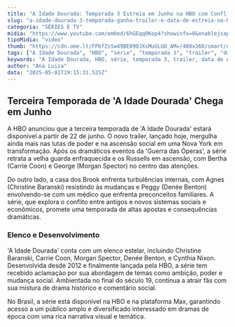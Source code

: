 ```yaml
---
title: "A Idade Dourada: Temporada 3 Estreia em Junho na HBO com Conflitos e Ambições"
slug: "a-idade-dourada-3-temporada-ganha-trailer-e-data-de-estreia-na-hbo"
categoria: "SÉRIES E TV"
midia: "https://www.youtube.com/embed/6hGEqqOKop4?showinfo=0&enablejsapi=1"
tipoMidia: "video"
thumb: "https://cdn.ome.lt/FPbfZsSw49BE090JXsMuULGO_AM=/480x360/smart/extras/conteudos/Captura_de_tela_2025-05-01_155448.png"
tags: ["A Idade Dourada", "HBO", "série", "temporada 3", "trailer", "data de estreia", "Carrie Coon", "Christine Baranski", "drama histórico"]
keywords: "A Idade Dourada, HBO, série, temporada 3, trailer, data de estreia, Carrie Coon, Christine Baranski, drama histórico"
author: "Ana Luiza"
data: "2025-05-01T19:15:31.525Z"
---
```


## Terceira Temporada de 'A Idade Dourada' Chega em Junho

A HBO anunciou que a terceira temporada de 'A Idade Dourada' estará disponível a partir de 22 de junho. O novo trailer, lançado hoje, mergulha ainda mais nas lutas de poder e na ascensão social em uma Nova York em transformação. Após os dramáticos eventos da 'Guerra das Óperas', a série retrata a velha guarda enfraquecida e os Russells em ascensão, com Bertha (Carrie Coon) e George (Morgan Spector) no centro das atenções.

Do outro lado, a casa dos Brook enfrenta turbulências internas, com Agnes (Christine Baranski) resistindo às mudanças e Peggy (Denée Benton) envolvendo-se com um médico que enfrenta preconceitos familiares. A série, que explora o conflito entre antigos e novos sistemas sociais e econômicos, promete uma temporada de altas apostas e consequências dramáticas.

### Elenco e Desenvolvimento

'A Idade Dourada' conta com um elenco estelar, incluindo Christine Baranski, Carrie Coon, Morgan Spector, Denée Benton, e Cynthia Nixon. Desenvolvida desde 2012 e finalmente lançada pela HBO, a série tem recebido aclamação por sua abordagem de temas como ambição, poder e mudança social. Ambientada no final do século 19, continua a atrair fãs com sua mistura de drama histórico e comentário social.

No Brasil, a série está disponível na HBO e na plataforma Max, garantindo acesso a um público amplo e diversificado interessado em dramas de época com uma rica narrativa visual e temática.